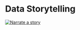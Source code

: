 <!-- source_url: https://tds.s-anand.net/#/data-storytelling -->

# Data Storytelling

[![Narrate a story](https://i.ytimg.com/vi_webp/aF93i6zVVQg/sddefault.webp)](https://youtu.be/aF93i6zVVQg)
